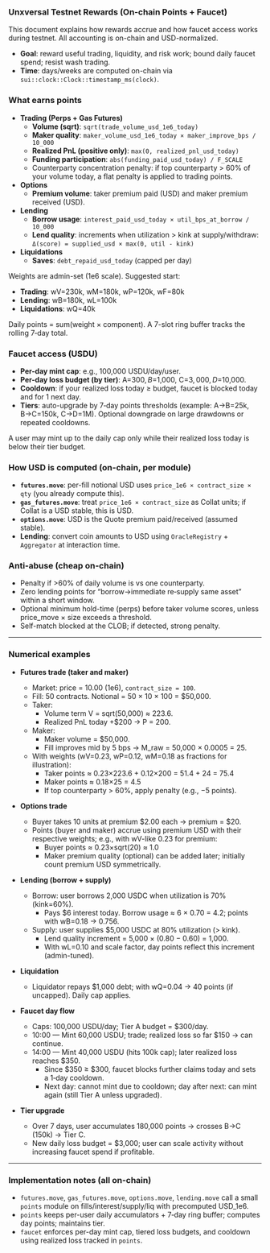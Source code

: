 ### Unxversal Testnet Rewards (On‑chain Points + Faucet)

This document explains how rewards accrue and how faucet access works during testnet. All accounting is on-chain and USD-normalized.

- **Goal**: reward useful trading, liquidity, and risk work; bound daily faucet spend; resist wash trading.
- **Time**: days/weeks are computed on-chain via `sui::clock::Clock::timestamp_ms(clock)`.

### What earns points

- **Trading (Perps + Gas Futures)**
  - **Volume (sqrt)**: `sqrt(trade_volume_usd_1e6_today)`
  - **Maker quality**: `maker_volume_usd_1e6_today × maker_improve_bps / 10_000`
  - **Realized PnL (positive only)**: `max(0, realized_pnl_usd_today)`
  - **Funding participation**: `abs(funding_paid_usd_today) / F_SCALE`
  - Counterparty concentration penalty: if top counterparty > 60% of your volume today, a flat penalty is applied to trading points.
- **Options**
  - **Premium volume**: taker premium paid (USD) and maker premium received (USD).
- **Lending**
  - **Borrow usage**: `interest_paid_usd_today × util_bps_at_borrow / 10_000`
  - **Lend quality**: increments when utilization > kink at supply/withdraw: `Δ(score) = supplied_usd × max(0, util - kink)`
- **Liquidations**
  - **Saves**: `debt_repaid_usd_today` (capped per day)

Weights are admin-set (1e6 scale). Suggested start:
- **Trading**: wV=230k, wM=180k, wP=120k, wF=80k
- **Lending**: wB=180k, wL=100k
- **Liquidations**: wQ=40k

Daily points = sum(weight × component). A 7-slot ring buffer tracks the rolling 7‑day total.

### Faucet access (USDU)

- **Per-day mint cap**: e.g., 100,000 USDU/day/user.
- **Per-day loss budget (by tier)**: A=$300, B=$1,000, C=$3,000, D=$10,000.
- **Cooldown**: if your realized loss today ≥ budget, faucet is blocked today and for 1 next day.
- **Tiers**: auto-upgrade by 7‑day points thresholds (example: A→B=25k, B→C=150k, C→D=1M). Optional downgrade on large drawdowns or repeated cooldowns.

A user may mint up to the daily cap only while their realized loss today is below their tier budget.

### How USD is computed (on-chain, per module)

- **`futures.move`**: per-fill notional USD uses `price_1e6 × contract_size × qty` (you already compute this).
- **`gas_futures.move`**: treat `price_1e6 × contract_size` as Collat units; if Collat is a USD stable, this is USD.
- **`options.move`**: USD is the Quote premium paid/received (assumed stable).
- **Lending**: convert coin amounts to USD using `OracleRegistry` + `Aggregator` at interaction time.

### Anti‑abuse (cheap on-chain)

- Penalty if >60% of daily volume is vs one counterparty.
- Zero lending points for “borrow→immediate re‑supply same asset” within a short window.
- Optional minimum hold-time (perps) before taker volume scores, unless price_move × size exceeds a threshold.
- Self-match blocked at the CLOB; if detected, strong penalty.

---

### Numerical examples

- **Futures trade (taker and maker)**
  - Market: price = 10.00 (1e6), `contract_size = 100`.
  - Fill: 50 contracts. Notional = 50 × 10 × 100 = $50,000.
  - Taker:
    - Volume term V = sqrt(50,000) ≈ 223.6.
    - Realized PnL today +$200 → P = 200.
  - Maker:
    - Maker volume = $50,000.
    - Fill improves mid by 5 bps → M_raw = 50,000 × 0.0005 = 25.
  - With weights (wV=0.23, wP=0.12, wM=0.18 as fractions for illustration):
    - Taker points ≈ 0.23×223.6 + 0.12×200 = 51.4 + 24 = 75.4
    - Maker points ≈ 0.18×25 = 4.5
    - If top counterparty > 60%, apply penalty (e.g., −5 points).

- **Options trade**
  - Buyer takes 10 units at premium $2.00 each → premium = $20.
  - Points (buyer and maker) accrue using premium USD with their respective weights; e.g., with wV-like 0.23 for premium:
    - Buyer points ≈ 0.23×sqrt(20) ≈ 1.0
    - Maker premium quality (optional) can be added later; initially count premium USD symmetrically.

- **Lending (borrow + supply)**
  - Borrow: user borrows 2,000 USDC when utilization is 70% (kink=60%).
    - Pays $6 interest today. Borrow usage ≈ 6 × 0.70 = 4.2; points with wB=0.18 → 0.756.
  - Supply: user supplies $5,000 USDC at 80% utilization (> kink).
    - Lend quality increment = 5,000 × (0.80 − 0.60) = 1,000.
    - With wL=0.10 and scale factor, day points reflect this increment (admin-tuned).

- **Liquidation**
  - Liquidator repays $1,000 debt; with wQ=0.04 → 40 points (if uncapped). Daily cap applies.

- **Faucet day flow**
  - Caps: 100,000 USDU/day; Tier A budget = $300/day.
  - 10:00 — Mint 60,000 USDU; trade; realized loss so far $150 → can continue.
  - 14:00 — Mint 40,000 USDU (hits 100k cap); later realized loss reaches $350.
    - Since $350 ≥ $300, faucet blocks further claims today and sets a 1‑day cooldown.
    - Next day: cannot mint due to cooldown; day after next: can mint again (still Tier A unless upgraded).

- **Tier upgrade**
  - Over 7 days, user accumulates 180,000 points → crosses B→C (150k) → Tier C.
  - New daily loss budget = $3,000; user can scale activity without increasing faucet spend if profitable.

---

### Implementation notes (all on-chain)

- `futures.move`, `gas_futures.move`, `options.move`, `lending.move` call a small `points` module on fills/interest/supply/liq with precomputed USD_1e6.
- `points` keeps per-user daily accumulators + 7‑day ring buffer; computes day points; maintains tier.
- `faucet` enforces per-day mint cap, tiered loss budgets, and cooldown using realized loss tracked in `points`.